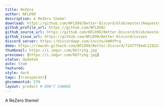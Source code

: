 ```yaml
---
title: ReZero
author: NFLD99
description: A ReZero theme!
download: https://github.com/NFLD99/Better-Discord/blob/master/Requested/Updated/ReZero.theme.css
github_profile_url: https://github.com/NFLD99/
github_source_url: https://github.com/NFLD99/Better-Discord/blob/master/Requested/Updated/ReZero.theme.css
github_issue_url: https://github.com/NFLD99/Better-Discord/issues
discord_server: https://discordapp.com/invite/kWRYPrq
demo: https://rawcdn.githack.com/NFLD99/Better-Discord/724f7f84dc119224e397a20c85e509ba32285052/Requested/Updated/ReZero.theme.css
thumbnail: https://i.imgur.com/6b7rySg.jpg
previews: [https://i.imgur.com/6b7rySg.jpg]
status: Updated
auto: true
featured: 
style: dark
tags: [transparent]
ghcommentid: 578 
layout: product # DON'T CHANGE
---
```

A ReZero theme!